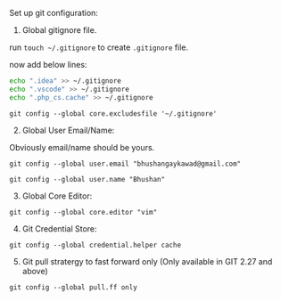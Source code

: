 Set up git configuration:

1) Global gitignore file.

run `touch ~/.gitignore` to create `.gitignore` file.

now add below lines:

```bash
echo ".idea" >> ~/.gitignore
echo ".vscode" >> ~/.gitignore
echo ".php_cs.cache" >> ~/.gitignore
```

`git config --global core.excludesfile '~/.gitignore'`

2) Global User Email/Name: 

Obviously email/name should be yours.

`git config --global user.email "bhushangaykawad@gmail.com"`

`git config --global user.name "Bhushan"`

3) Global Core Editor: 

`git config --global core.editor "vim"`

4) Git Credential Store:

`git config --global credential.helper cache`


5) Git pull stratergy to fast forward only (Only available in GIT 2.27 and above) 

`git config --global pull.ff only`
